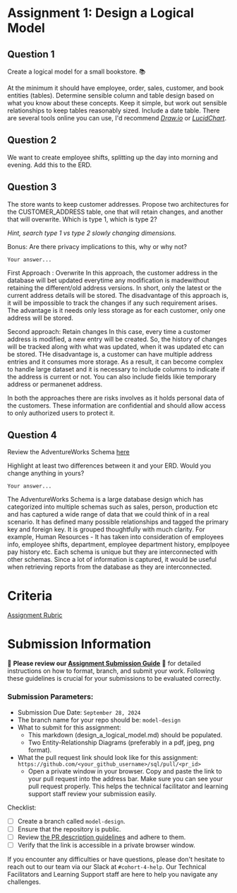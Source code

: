 # Assignment 1: Design a Logical Model

## Question 1
Create a logical model for a small bookstore. 📚

At the minimum it should have employee, order, sales, customer, and book entities (tables). Determine sensible column and table design based on what you know about these concepts. Keep it simple, but work out sensible relationships to keep tables reasonably sized. Include a date table. There are several tools online you can use, I'd recommend [_Draw.io_](https://www.drawio.com/) or [_LucidChart_](https://www.lucidchart.com/pages/).

## Question 2
We want to create employee shifts, splitting up the day into morning and evening. Add this to the ERD.

## Question 3
The store wants to keep customer addresses. Propose two architectures for the CUSTOMER_ADDRESS table, one that will retain changes, and another that will overwrite. Which is type 1, which is type 2?

_Hint, search type 1 vs type 2 slowly changing dimensions._

Bonus: Are there privacy implications to this, why or why not?
```
Your answer...
```
First Approach : Overwrite
In this approach, the customer address in the database will bet updated everytime any modification is madewithout retaining the different/old address versions. In short, only the latest or the current address details will  be stored. The disadvantage of this approach is, it will be impossible to track the changes if any such requirement arises. The advantage is it needs only less storage as for each customer, only one address will be stored.

Second approach: Retain changes
In this case, every time a customer address is modified, a new entry will be created. So, the history of changes will be tracked along with what was updated, when it was updated etc can be stored. THe disadvantage is, a customer can have multiple address entries and it consumes more storage. As a result, it can become complex to handle large dataset and it is necessary to include columns to indicate if the address is current or not. You can also include fields likie temporary address or permanenet address.

In both the approaches there are risks involves as it holds personal data of the customers. These information are confidential and should allow access to only authorized users to protect it. 

## Question 4
Review the AdventureWorks Schema [here](https://i.stack.imgur.com/LMu4W.gif)

Highlight at least two differences between it and your ERD. Would you change anything in yours?
```
Your answer...
```
The AdventureWorks Schema is a large database design which has categorized into multiple schemas such as sales, person, production etc and has captured a wide range of data that we could think of in a real scenario. It has defined many possible relationships and tagged the primary key and foreign key. It is grouped thoughtfully with much clarity. For example, Human Resources - It has taken into consideration of employees info, employee shifts, department, employee department history, emplpoyee pay history etc. 
Each schema is unique but they are interconnected with other schemas.
Since a lot of information is captured, it would be useful when retrieving reports from the database as they are interconnected.

# Criteria

[Assignment Rubric](./assignment_rubric.md)

# Submission Information

🚨 **Please review our [Assignment Submission Guide](https://github.com/UofT-DSI/onboarding/blob/main/onboarding_documents/submissions.md)** 🚨 for detailed instructions on how to format, branch, and submit your work. Following these guidelines is crucial for your submissions to be evaluated correctly.

### Submission Parameters:
* Submission Due Date: `September 28, 2024`
* The branch name for your repo should be: `model-design`
* What to submit for this assignment:
    * This markdown (design_a_logical_model.md) should be populated.
    * Two Entity-Relationship Diagrams (preferably in a pdf, jpeg, png format).
* What the pull request link should look like for this assignment: `https://github.com/<your_github_username>/sql/pull/<pr_id>`
    * Open a private window in your browser. Copy and paste the link to your pull request into the address bar. Make sure you can see your pull request properly. This helps the technical facilitator and learning support staff review your submission easily.

Checklist:
- [ ] Create a branch called `model-design`.
- [ ] Ensure that the repository is public.
- [ ] Review [the PR description guidelines](https://github.com/UofT-DSI/onboarding/blob/main/onboarding_documents/submissions.md#guidelines-for-pull-request-descriptions) and adhere to them.
- [ ] Verify that the link is accessible in a private browser window.

If you encounter any difficulties or have questions, please don't hesitate to reach out to our team via our Slack at `#cohort-4-help`. Our Technical Facilitators and Learning Support staff are here to help you navigate any challenges.
